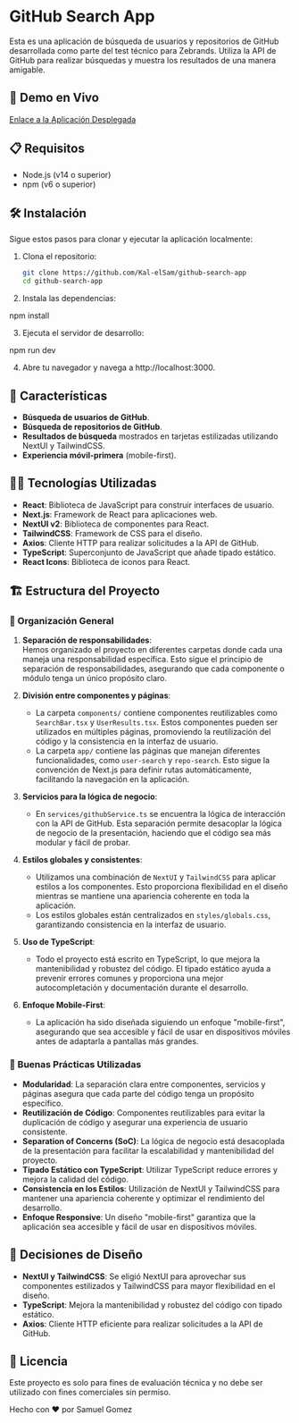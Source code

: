 # GitHub Search App

Esta es una aplicación de búsqueda de usuarios y repositorios de GitHub desarrollada como parte del test técnico para Zebrands. Utiliza la API de GitHub para realizar búsquedas y muestra los resultados de una manera amigable.

## 🚀 Demo en Vivo

[Enlace a la Aplicación Desplegada](https://github-search-app-nu.vercel.app/)

## 📋 Requisitos

- Node.js (v14 o superior)
- npm (v6 o superior)

## 🛠️ Instalación

Sigue estos pasos para clonar y ejecutar la aplicación localmente:

1. Clona el repositorio:

   ```bash
   git clone https://github.com/Kal-elSam/github-search-app
   cd github-search-app

   ```

2. Instala las dependencias:

npm install

3. Ejecuta el servidor de desarrollo:

npm run dev

4. Abre tu navegador y navega a http://localhost:3000.

## 🌟 Características

- **Búsqueda de usuarios de GitHub**.
- **Búsqueda de repositorios de GitHub**.
- **Resultados de búsqueda** mostrados en tarjetas estilizadas utilizando NextUI y TailwindCSS.
- **Experiencia móvil-primera** (mobile-first).

## 🧑‍💻 Tecnologías Utilizadas

- **React**: Biblioteca de JavaScript para construir interfaces de usuario.
- **Next.js**: Framework de React para aplicaciones web.
- **NextUI v2**: Biblioteca de componentes para React.
- **TailwindCSS**: Framework de CSS para el diseño.
- **Axios**: Cliente HTTP para realizar solicitudes a la API de GitHub.
- **TypeScript**: Superconjunto de JavaScript que añade tipado estático.
- **React Icons**: Biblioteca de iconos para React.


## 🏗️ Estructura del Proyecto

### 📂 Organización General

1. **Separación de responsabilidades**:  
   Hemos organizado el proyecto en diferentes carpetas donde cada una maneja una responsabilidad específica. Esto sigue el principio de separación de responsabilidades, asegurando que cada componente o módulo tenga un único propósito claro.

2. **División entre componentes y páginas**:  
   - La carpeta `components/` contiene componentes reutilizables como `SearchBar.tsx` y `UserResults.tsx`. Estos componentes pueden ser utilizados en múltiples páginas, promoviendo la reutilización del código y la consistencia en la interfaz de usuario.
   - La carpeta `app/` contiene las páginas que manejan diferentes funcionalidades, como `user-search` y `repo-search`. Esto sigue la convención de Next.js para definir rutas automáticamente, facilitando la navegación en la aplicación.

3. **Servicios para la lógica de negocio**:  
   - En `services/githubService.ts` se encuentra la lógica de interacción con la API de GitHub. Esta separación permite desacoplar la lógica de negocio de la presentación, haciendo que el código sea más modular y fácil de probar.

4. **Estilos globales y consistentes**:  
   - Utilizamos una combinación de `NextUI` y `TailwindCSS` para aplicar estilos a los componentes. Esto proporciona flexibilidad en el diseño mientras se mantiene una apariencia coherente en toda la aplicación.
   - Los estilos globales están centralizados en `styles/globals.css`, garantizando consistencia en la interfaz de usuario.

5. **Uso de TypeScript**:  
   - Todo el proyecto está escrito en TypeScript, lo que mejora la mantenibilidad y robustez del código. El tipado estático ayuda a prevenir errores comunes y proporciona una mejor autocompletación y documentación durante el desarrollo.

6. **Enfoque Mobile-First**:  
   - La aplicación ha sido diseñada siguiendo un enfoque "mobile-first", asegurando que sea accesible y fácil de usar en dispositivos móviles antes de adaptarla a pantallas más grandes.

### 📝 Buenas Prácticas Utilizadas

- **Modularidad**: La separación clara entre componentes, servicios y páginas asegura que cada parte del código tenga un propósito específico.
- **Reutilización de Código**: Componentes reutilizables para evitar la duplicación de código y asegurar una experiencia de usuario consistente.
- **Separation of Concerns (SoC)**: La lógica de negocio está desacoplada de la presentación para facilitar la escalabilidad y mantenibilidad del proyecto.
- **Tipado Estático con TypeScript**: Utilizar TypeScript reduce errores y mejora la calidad del código.
- **Consistencia en los Estilos**: Utilización de NextUI y TailwindCSS para mantener una apariencia coherente y optimizar el rendimiento del desarrollo.
- **Enfoque Responsive**: Un diseño "mobile-first" garantiza que la aplicación sea accesible y fácil de usar en dispositivos móviles.

## 📝 Decisiones de Diseño

- **NextUI y TailwindCSS**: Se eligió NextUI para aprovechar sus componentes estilizados y TailwindCSS para mayor flexibilidad en el diseño.
- **TypeScript**: Mejora la mantenibilidad y robustez del código con tipado estático.
- **Axios**: Cliente HTTP eficiente para realizar solicitudes a la API de GitHub.

## 📄 Licencia

Este proyecto es solo para fines de evaluación técnica y no debe ser utilizado con fines comerciales sin permiso.

Hecho con ❤️ por Samuel Gomez
